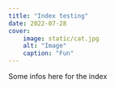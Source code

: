 ```yaml
---
title: "Index testing"
date: 2022-07-28
cover:
    image: static/cat.jpg
    alt: "Image"
    caption: "Fun"
---
```


Some infos here for the index
